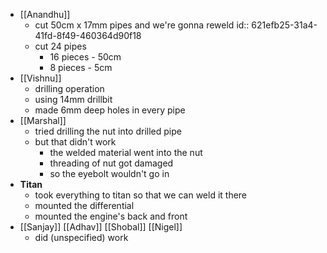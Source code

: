- [[Anandhu]]
	- cut 50cm x 17mm pipes and we're gonna reweld
	  id:: 621efb25-31a4-41fd-8f49-460364d90f18
	- cut 24 pipes
		- 16 pieces - 50cm
		- 8 pieces - 5cm
- [[Vishnu]]
	- drilling operation
	- using 14mm drillbit
	- made 6mm deep holes in every pipe
- [[Marshal]]
	- tried drilling the nut into drilled pipe
	- but that didn't work
		- the welded material went into the nut
		- threading of nut got damaged
		- so the eyebolt wouldn't go in
- **Titan**
	- took everything to titan so that we can weld it there
	- mounted the differential
	- mounted the engine's back and front
- [[Sanjay]] [[Adhav]] [[Shobal]] [[Nigel]]
	- did (unspecified) work